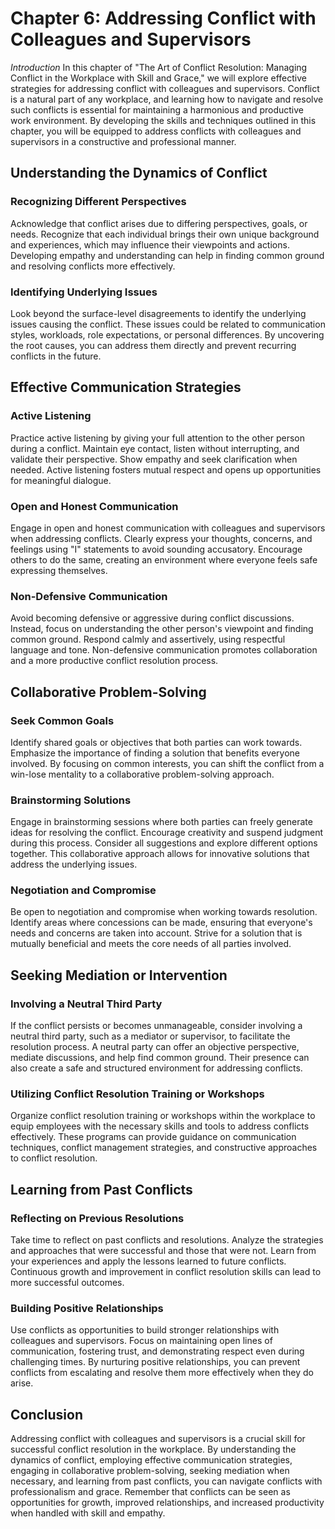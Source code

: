 Chapter 6: Addressing Conflict with Colleagues and Supervisors
==============================================================

*Introduction* In this chapter of "The Art of Conflict Resolution: Managing Conflict in the Workplace with Skill and Grace," we will explore effective strategies for addressing conflict with colleagues and supervisors. Conflict is a natural part of any workplace, and learning how to navigate and resolve such conflicts is essential for maintaining a harmonious and productive work environment. By developing the skills and techniques outlined in this chapter, you will be equipped to address conflicts with colleagues and supervisors in a constructive and professional manner.

Understanding the Dynamics of Conflict
--------------------------------------

### Recognizing Different Perspectives

Acknowledge that conflict arises due to differing perspectives, goals, or needs. Recognize that each individual brings their own unique background and experiences, which may influence their viewpoints and actions. Developing empathy and understanding can help in finding common ground and resolving conflicts more effectively.

### Identifying Underlying Issues

Look beyond the surface-level disagreements to identify the underlying issues causing the conflict. These issues could be related to communication styles, workloads, role expectations, or personal differences. By uncovering the root causes, you can address them directly and prevent recurring conflicts in the future.

Effective Communication Strategies
----------------------------------

### Active Listening

Practice active listening by giving your full attention to the other person during a conflict. Maintain eye contact, listen without interrupting, and validate their perspective. Show empathy and seek clarification when needed. Active listening fosters mutual respect and opens up opportunities for meaningful dialogue.

### Open and Honest Communication

Engage in open and honest communication with colleagues and supervisors when addressing conflicts. Clearly express your thoughts, concerns, and feelings using "I" statements to avoid sounding accusatory. Encourage others to do the same, creating an environment where everyone feels safe expressing themselves.

### Non-Defensive Communication

Avoid becoming defensive or aggressive during conflict discussions. Instead, focus on understanding the other person's viewpoint and finding common ground. Respond calmly and assertively, using respectful language and tone. Non-defensive communication promotes collaboration and a more productive conflict resolution process.

Collaborative Problem-Solving
-----------------------------

### Seek Common Goals

Identify shared goals or objectives that both parties can work towards. Emphasize the importance of finding a solution that benefits everyone involved. By focusing on common interests, you can shift the conflict from a win-lose mentality to a collaborative problem-solving approach.

### Brainstorming Solutions

Engage in brainstorming sessions where both parties can freely generate ideas for resolving the conflict. Encourage creativity and suspend judgment during this process. Consider all suggestions and explore different options together. This collaborative approach allows for innovative solutions that address the underlying issues.

### Negotiation and Compromise

Be open to negotiation and compromise when working towards resolution. Identify areas where concessions can be made, ensuring that everyone's needs and concerns are taken into account. Strive for a solution that is mutually beneficial and meets the core needs of all parties involved.

Seeking Mediation or Intervention
---------------------------------

### Involving a Neutral Third Party

If the conflict persists or becomes unmanageable, consider involving a neutral third party, such as a mediator or supervisor, to facilitate the resolution process. A neutral party can offer an objective perspective, mediate discussions, and help find common ground. Their presence can also create a safe and structured environment for addressing conflicts.

### Utilizing Conflict Resolution Training or Workshops

Organize conflict resolution training or workshops within the workplace to equip employees with the necessary skills and tools to address conflicts effectively. These programs can provide guidance on communication techniques, conflict management strategies, and constructive approaches to conflict resolution.

Learning from Past Conflicts
----------------------------

### Reflecting on Previous Resolutions

Take time to reflect on past conflicts and resolutions. Analyze the strategies and approaches that were successful and those that were not. Learn from your experiences and apply the lessons learned to future conflicts. Continuous growth and improvement in conflict resolution skills can lead to more successful outcomes.

### Building Positive Relationships

Use conflicts as opportunities to build stronger relationships with colleagues and supervisors. Focus on maintaining open lines of communication, fostering trust, and demonstrating respect even during challenging times. By nurturing positive relationships, you can prevent conflicts from escalating and resolve them more effectively when they do arise.

Conclusion
----------

Addressing conflict with colleagues and supervisors is a crucial skill for successful conflict resolution in the workplace. By understanding the dynamics of conflict, employing effective communication strategies, engaging in collaborative problem-solving, seeking mediation when necessary, and learning from past conflicts, you can navigate conflicts with professionalism and grace. Remember that conflicts can be seen as opportunities for growth, improved relationships, and increased productivity when handled with skill and empathy.
